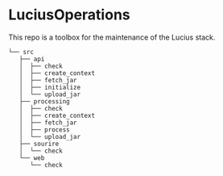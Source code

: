# LuciusOperations

This repo is a toolbox for the maintenance of the Lucius stack.

```
└── src
   ├── api
   │  ├── check
   │  ├── create_context
   │  ├── fetch_jar
   │  ├── initialize
   │  └── upload_jar
   ├── processing
   │  ├── check
   │  ├── create_context
   │  ├── fetch_jar
   │  ├── process
   │  └── upload_jar
   ├── sourire
   │  └── check
   └── web
      └── check
```


